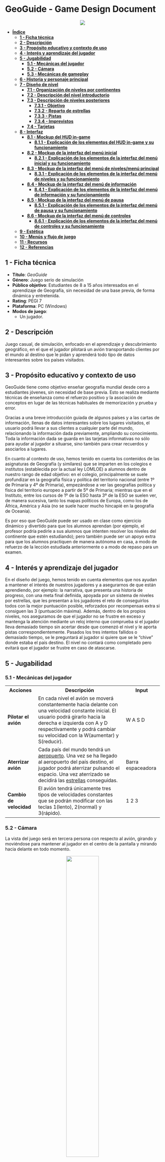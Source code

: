 # **GeoGuide - Game Design Document**
<p align="center"><img src="./imagenesGDD/geoguideTitulo.png"></p>

- [**Índice**](#geoguide---game-design-document)
	- [**1 - Ficha técnica**](#1---ficha-técnica)
	- [**2 - Descripción**](#2---descripción)
	- [**3 - Propósito educativo y contexto de uso**](#3---propósito-educativo-y-contexto-de-uso)
	- [**4 - Interés y aprendizaje del jugador**](#4---interés-y-aprendizaje-del-jugador)
	- [**5 - Jugabilidad**](#5---jugabilidad)
		- [**5.1 - Mecánicas del jugador**](#51---mecánicas-del-jugador)
		- [**5.2 - Cámara**](#52---cámara)
		- [**5.3 - Mecánicas de gameplay**](#53---mecánicas-de-gameplay)
	- [**6 - Historia y personaje principal**](#6---historia-y-personaje-principal)
	- [**7 - Diseño de nivel**](#7---diseño-de-nivel)
		- [**7.1 - Organización de niveles por continentes**](#71---organización-de-niveles-por-continentes)
		- [**7.2 - Descripción del nivel introductorio**](#72---descripción-del-nivel-introductorio)
		- [**7.3 - Descripción de niveles posteriores**](#73---descripción-de-niveles-posteriores)
			- [**7.3.1 - Objetivo**](#731---objetivo)
			- [**7.3.2 - Reparto de estrellas**](#732---reparto-de-estrellas)
			- [**7.3.3 - Pistas**](#733---pistas)
			- [**7.3.4 - Imprevistos**](#734---imprevistos)
		- [**7.4 - Tarjetas**](#74---tarjetas)
	- [**8 - Interfaz**](#8---interfaz)
		- [**8.1 - Mockup del HUD in-game**](#81---mockup-del-hud-in-game)
			- [**8.1.1 - Explicación de los elementos del HUD in-game y su funcionamiento**](#811---explicación-de-los-elementos-del-hud-in-game-y-su-funcionamiento)
		- [**8.2 - Mockup de la interfaz del menú inicial**](#82---mockup-de-la-interfaz-del-menú-inicial)
			- [**8.2.1 - Explicación de los elementos de la interfaz del menú inicial y su funcionamiento**](#821---explicación-de-los-elementos-de-la-interfaz-del-menú-inicial-y-su-funcionamiento)
		- [**8.3 - Mockup de la interfaz del menú de niveles/menú principal**](#83---mockup-de-la-interfaz-del-menú-de-nivelesmenú-principal)
			- [**8.3.1 - Explicación de los elementos de la interfaz del menú de niveles y su funcionamiento**](#831---explicación-de-los-elementos-de-la-interfaz-del-menú-de-niveles-y-su-funcionamiento)
		- [**8.4 - Mockup de la interfaz del menú de información**](#84---mockup-de-la-interfaz-del-menú-de-información)
			- [**8.4.1 - Explicación de los elementos de la interfaz del menú de información y su funcionamiento**](#841---explicación-de-los-elementos-de-la-interfaz-del-menú-de-información-y-su-funcionamiento)
		- [**8.5 - Mockup de la interfaz del menú de pausa**](#85---mockup-de-la-interfaz-del-menú-de-pausa)
			- [**8.5.1 - Explicación de los elementos de la interfaz del menú de pausa y su funcionamiento**](#851---explicación-de-los-elementos-de-la-interfaz-del-menú-de-pausa-y-su-funcionamiento)
		- [**8.6 - Mockup de la interfaz del menú de controles**](#86---mockup-de-la-interfaz-del-menú-de-controles)
			- [**8.6.1 - Explicación de los elementos de la interfaz del menú de controles y su funcionamiento**](#861---explicación-de-los-elementos-de-la-interfaz-del-menú-de-controles-y-su-funcionamiento)
	- [**9 - Estética**](#9---estética)
	- [**10 - Menús y flujo de juego**](#10---menús-y-flujo-de-juego)
	- [**11 - Recursos**](#11---recursos)
	- [**12 - Referencias**](#12---referencias)

## **1 - Ficha técnica**
- **Título**: *GeoGuide*
- **Género**: Juego serio de simulación
- **Público objetivo**: Estudiantes de 8 a 15 años interesados en el aprendizaje de Geografía, sin necesidad de una base previa, de forma dinámica y entretenida.
- **Rating**: PEGI 7
- **Plataforma**: PC (Windows)
- **Modos de juego**:
	- Un jugador.

## **2 - Descripción**
Juego casual, de simulación, enfocado en el aprendizaje y descubrimiento geográfico, en el que el jugador pilotará un avión transportando clientes por el mundo al destino que le pidan y aprenderá todo tipo de datos interesantes sobre los países visitados.

## **3 - Propósito educativo y contexto de uso**
GeoGuide tiene como objetivo enseñar geografía mundial desde cero a estudiantes jóvenes, sin necesidad de base previa. Esto se realiza mediante técnicas de enseñanza como el refuerzo positivo y la asociación de conceptos en lugar de las técnicas habituales de memorización y prueba y error.

Gracias a una breve introducción guiada de algunos países y a las cartas de información, llenas de datos interesantes sobre los lugares visitados, el usuario podrá llevar a sus clientes a cualquier parte del mundo, relacionando la información dada previamente, ampliando su conocimiento. Toda la información dada se guarda en las tarjetas informativas no sólo para ayudar al jugador a situarse, sino también para crear recuerdos y asociarlos a lugares.

En cuanto al contexto de uso, hemos tenido en cuenta los contenidos de las asignaturas de Geografía (y similares) que se imparten en los colegios e institutos (establecida por la actual ley LOMLOE) a alumnos dentro de nuestro rango de edad objetivo: en el colegio, principalmente se suele profundizar en la geografía física y política del territorio nacional (entre 1º de Primaria y 4º de Primaria), empezándose a ver las geografías política y física del territorio europeo a partir de 5º de Primaria; mientras que en el Instituto, entre los cursos de 1º de la ESO hasta 3º de la ESO se suelen ver, de manera sucesiva, tanto los mapas políticos de Europa, como los de África, América y Asia (no se suele hacer mucho hincapié en la geografía de Oceanía). 

Es por eso que GeoGuide puede ser usado en clase como ejercicio dinámico y divertido para que los alumnos aprendan (por ejemplo, el profesor podría pedirle a sus alumnos que intenten resolver los niveles del continente que estén estudiando); pero también puede ser un apoyo extra para que los alumnos practiquen de manera autónoma en casa, a modo de refuerzo de la lección estudiada anteriormente o a modo de repaso para un examen.

## **4 - Interés y aprendizaje del jugador**
En el diseño del juego, hemos tenido en cuenta elementos que nos ayudan a mantener el interés de nuestros jugadores y a asegurarnos de que están aprendiendo, por ejemplo:
la narrativa, que presenta una historia de progreso, con una meta final definida, apoyada por un sistema de niveles por estrellas, que les presentan a los jugadores el reto de conseguirlos todos con la mejor puntuación posible, reforzados por recompensas extra si consiguen las 3 (puntuación máxima). 
Además, dentro de los propios niveles, nos aseguramos de que el jugador no se frustre en exceso y mantenga la atención mediante un reloj interno que comprueba si el jugador lleva demasiado tiempo sin acertar desde que comenzó el nivel y le aporta pistas correspondientemente. Pasados los tres intentos fallidos o demasiado tiempo, se le preguntará al jugador si quiere que se le “chive” donde estaba el país destino. El nivel no contará como completado pero evitará que el jugador se frustre en caso de atascarse.

## **5 - Jugabilidad**
### **5.1 - Mecánicas del jugador**
<table>
	<tr>
		<th>Acciones</th>
		<th>Descripción</th>
		<th>Input</th>
	</tr>
	<tr>
		<td><b>Pilotar el avión</b></td>
		<td>En cada nivel el avión se moverá constantemente hacia delante con una velocidad constante inicial. El usuario podrá girarlo hacia la derecha e izquierda con A y D respectivamente y podrá cambiar su velocidad con la W(aumentar) y S(reducir).</td>
		<td>W A S D</td>
	</tr>
	<tr>
		<td><b>Aterrizar avión</b></td>
		<td>Cada país del mundo tendrá un <u><a href="#53---mecánicas-de-gameplay">aeropuerto</a></u>. Una vez se ha llegado al aeropuerto del país destino, el jugador podrá aterrizar pulsando el espacio. Una vez aterrizado se decidirá las <u><a href="#73---descripción-de-niveles-posteriores">estrellas</a></u> conseguidas.</td>
		<td>Barra espaceadora</td>
	</tr>
	<tr>
		<td><b>Cambio de velocidad</b></td>
		<td>El avión tendrá únicamente tres tipos de velocidades constantes que se podrán modificar con las teclas 1(lento), 2(normal) y 3(rápido).</td>
		<td>1 2 3</td>
	</tr> 
</table>

### **5.2 - Cámara**
La vista del juego será en tercera persona con respecto al avión, girando y moviéndose para mantener al jugador en el centro de la pantalla y mirando hacia delante en todo momento. 

<figure>
<p align="center"><img src="./imagenesGDD/vistaCamara.png" width=50% height=50%></p>
<figcaption><p align="center"><i><b>Imagen 1</b> - Ejemplo de vista en tercera persona de nuestro juego</i></p></figcaption>
</figure>

### **5.3 - Mecánicas de gameplay**
<table>
	<tr>
		<th>Mecánica</th>
		<th>Imagen</th>
		<th>Funcionamiento</th>
	</tr>
	<tr>
		<td>Brújula</td>
		<td><img src="./imagenesGDD/brujula.png" width=50% height=50%></td>
		<td>Elemento que será útil para misiones que describan la ubicación del país destino como “al norte/sur/este/oeste de …”.</td>
	</tr>
	<tr>
		<td>Velocímetro</td>
		<td><img src="./imagenesGDD/velocimetro.jpeg" width=50% height=50%></td>
		<td>Debajo de la brújula aparecerá un pequeño indicador que muestra la velocidad a la que el jugador va: 1 (lento, aterrizar); 2 (medio); 3 (rápido). En color verde se mostrará la velocidad actual.</td>
	</tr>
	<tr>
		<td>Minimapa</td>
		<td><img src="./imagenesGDD/minimapa.png" width=50% height=50%></td>
		<td>Pequeño globo que muestra la posición del jugador más alejada del suelo para ayudar al jugador a ubicarse por el mundo</td>
	</tr>
	<tr>
		<td>Cliente</td>
		<td>
			<figure>
				<p align=left><img src="./imagenesGDD/cliente.png" width=50% height=50%></p>
				<figcaption><p align="left"><i>Depende del cliente</i></p>
			</figure>
		</td>
		<td>Durante la partida, el cliente mencionará curiosidades geográficas sobre el país destino. Además, transcurrido un tiempo específico, para ayudar al jugador y así evitar frustrar, el cliente le proporcionará una pista. El número total de pistas será 3, en caso de necesitarlas. </td>
	</tr>
	<tr>
		<td>Aeropuerto</td>
		<td><img src="./imagenesGDD/aeropuerto.png" width=100% height=100%></td>
		<td>Zona circular roja donde podrás dejar a los clientes. Sólo podrás hacer ésto si pones el avión a velocidad lenta o “de aterrizaje”. Una vez hayas aterrizado, si el país fue el correcto se pasará al siguiente cliente en caso de haberlo, o terminará el nivel. Si se ha fallado, se notificará, se restará un intento y el jugador podrá continuar.</td>
	</tr>
	<tr>
		<td>Jefe</td>
		<td><img src="./imagenesGDD/cliente.png" width=50% height=50%></td>
		<td>Personaje que te guiará en los niveles de aprendizaje. Te avisará de imprevistos meteorológicos y, pasado un tiempo suficientemente largo, te preguntará si quieres que te guíe al país destino para que el jugador no se sienta bloqueado, ni se atasque en algún nivel.</td>
	</tr>
</table>

**Todo el arte se hará a mano o se usarán assets previamente creados *free to use* o a los que tengamos permisos.**


## **6 - Historia y personaje principal**
Como jugador encarnarás al hijo de un director (en otros apartados aparecerá como “Jefe”) de una agencia de viajes aérea, que ha decidido jubilarse y dejar el negocio familiar en tus manos. Has estudiado muy duro, pero apenas tienes práctica, por lo que entrarás a la flota como piloto júnior. Es por eso que tu padre ha diseñado un plan para que llegues a ser un piloto sénior en el menor tiempo posible antes de delegar la empresa en ti. Este plan tiene como objetivo dominar los mandos del avión y aprender qué rutas ofrece la empresa a los distintos países.

Este plan en la historia se relaciona de manera directa con el gameplay del juego: que el protagonista aprenda a dominar los mandos del avión se relaciona con que el jugador humano aprenda los controles físicos (teclado) del avión; mientras que las rutas que se ofrecen son el contenido educativo geográfico que se plantea enseñar en nuestro juego.

A lo largo del juego, el jugador irá aprendiendo y superando los diferentes niveles hasta que, finalmente, tras superarlos todos es nombrado piloto sénior, heredando la empresa y acabando con la historia.

## **7 - Diseño de nivel**
La historia comienza en Europa, el primer nivel (introductorio), donde el jefe le dará la enhorabuena al jugador (su hijo) por estar preparado al fin para aceptar el puesto de piloto junior y heredar así su agencia turística de viajes. El jefe le explicará al usuario cómo pilotar este tipo de avión, y le asegurará que él se encargará de enseñarle lo básico.

A continuación, el jefe enseñará al jugador los controles básicos para manejar el avión y le mostrará los primeros países, dándole unas [tarjetas de información](#74---tarjetas) que contendrán datos importantes e interesantes de cada país. A partir de ahí comenzará el juego, donde el jugador viajará por todo el mundo e irá coleccionando tarjetas informativas.
### **7.1 - Organización de niveles por continentes**
Los niveles del juego estarán organizados por continentes (Europa, Asia, África, América, Oceanía), cada uno conteniendo un número de niveles definido (por ejemplo, 3). Antes de empezar las misiones normales de un nuevo continente, el jugador tendrá que jugar un nivel introductorio. Para desbloquear los siguientes niveles, tanto dentro de un mismo continente, como entre continentes, será necesario tener un mínimo de **una** estrella en el nivel previamente desbloqueado.
### **7.2 - Descripción del nivel introductorio**
En los niveles introductorios, el jefe te irá guiando por los “principales” países de ese continente, de los cuales ganarás tarjetas de información para consultar posteriormente. Estas tarjetas incluirán recuerdos, pero la foto mostrará a tu jefe en lugar de un cliente.
### **7.3 - Descripción de niveles posteriores**
#### **7.3.1 - Objetivo**
El **objetivo** de cada nivel es llevar al cliente o clientes a sus destinos deseados.

En los niveles **normales**, el jugador recibirá una misión de su cliente, pidiéndole que le lleve a algún país específico. El cliente puede pedirle directamente al jugador su destino indicando el nombre del país al que quiere viajar, o bien algún dato concreto del país que pueda identificarlo fácilmente. Estos datos **siempre** provendrán de información que el propio juego le proporciona al usuario con las tarjetas de información.

En los niveles difíciles, el jugador tendrá varias misiones consecutivas en un mismo nivel y afrontará algunos *imprevistos*. La dificultad incrementará con cada nivel dentro de un mismo continente.
#### **7.3.2 - Reparto de estrellas**
En cada nivel el jugador podrá ganar hasta **tres estrellas**. El reparto de estas depende de los intentos acumulados, independientemente del tiempo transcurrido. Por tanto, si el jugador acierta el país a la primera ganará 3 estrellas, si lo adivina a la segunda 2 estrellas y a la tercera 1. Tras el tercer intento, o bien transcurrido ya mucho tiempo desde el inicio de la partida, el jefe preguntará si quiere que le guíe al país destino y el nivel se contará como **no completado**, teniendo que repetirlo para poder seguir adelante.

El jugador solo necesitará **1 estrella** para desbloquear el siguiente nivel y ganar una(s) tarjeta(s). En caso de ganar las **3 estrellas**, conseguirá un recuerdo del cliente para adornar su tarjeta de información.
#### **7.3.3 - Pistas**
Si el jugador tarda mucho, o falla en encontrar el país, el cliente le irá dando pistas para facilitar encontrarlo. Estas pistas estarán repartidas durante el juego usando un cronómetro interno o por intentos fallidos. Por ejemplo: pasados 2 minutos, si el jugador aún no sabe dónde ir, se dará la primera para evitar que se frustre e intentar guiarlo. Pasado 1 minuto desde la primera pista se proporcionará la siguiente y, tras otro minuto, la última.

Ya que nuestro juego se basa en el aprendizaje desde cero, no queremos frustrar ni castigar al usuario por fallar. Nuestra intención es que el usuario identifique y relacione los países a los datos proporcionados por el jefe, los clientes y las tarjetas. Queremos evitar la filosofía de “prueba y error” y que estos lugares sean más que un punto en el mapa. Por eso mismo, se le proporcionarán 3 pistas y, tras ellas, si el jugador aún está perdido, se le guiará hacia el destino.
#### **7.3.4 - Imprevistos**
Durante los niveles **difíciles**, el jefe avisará por radio sobre posibles imprevistos meteorológicos (nieve, niebla o tormenta) por el mapa que el jugador tendrá que esquivar. 

Estos imprevistos no se podrán ver físicamente en el mapa, sin embargo, si el jugador pasa por el país afectado, esta le causará daños en el equipamiento del avión y perderá una de estas tres cosas:
- **Brújula**: El jugador no podrá usar la brújula para poder ubicar los distintos países del mapa, dificultando algunas misiones que tengan puntos cardinales como pista.
- **Minimapa**: El jugador no podrá usar el mini mapa, perdiendo la opción de extrapolar su posición y aumentando la posibilidad de sentirse perdido o desubicado.
- **Motores**: el avión perderá su velocidad turbo y solo podrá ir a velocidad normal o de aterrizaje.

Estos imprevistos durarán hasta que el jugador lleve correctamente al cliente actual al país destino. No afectando al resto de clientes, en caso de haberlos.

### **7.4 - Tarjetas**
Cada país que visitemos en alguno de los niveles nos proporcionará una tarjeta con información sobre éste, como por ejemplo su bandera, su capital, el idioma que se habla y algún dato interesante. Además, si en el nivel en el que se consigue esa tarjeta hemos conseguido las tres estrellas, o era un nivel introductorio, la tarjeta incluirá también una pequeña postal con el cliente al que llevamos a ese país (o con nuestro jefe en caso de los niveles introductorios), posando con algún monumento famoso de ese país.

Una vez conseguida cada tarjeta, esta estará disponible en el menú de información, al que podremos acceder tanto antes como durante los niveles de juego, y su información nos será útil tanto para encontrar otros países colindantes como para repasar lo aprendido.
Además, el hecho de que las postales sólo aparecen si consigues las 3 estrellas, motivará al jugador a intentar conseguirlas para completar el álbum y tener un memento de su esfuerzo y su aprendizaje.
<figure>
<p align="center"><img src="./imagenesGDD/tarjetas.png" width=100% height=100%></p>
<figcaption><p align="center"><i><b>Imagen 2</b> - Ejemplo de tarjeta de información española</i></p></figcaption>
</figure>

## **8 - Interfaz**
### **8.1 - Mockup del HUD in-game**
<figure>
<p align="center"><img src="./imagenesGDD/hud_partida.png" width=100% height=100%></p>
<figcaption><p align="center"><i><b>Imagen 3</b> - Mockup del HUD in-game</i></p></figcaption>
</figure>

#### **8.1.1 - Explicación de los elementos del HUD in-game y su funcionamiento**
<table>
	<tr>
		<th><b>Elemento</b></th>
		<th><b>Explicación</b></th>
	</tr>
	<tr>
		<td>Recuadro de misión</td>
		<td>En la parte superior de la pantalla aparecerá un recuadro conteniendo el objetivo de la misión actual.</td>
	</tr>
	<tr>
		<td>Pistas</td>
		<td>Justo debajo de la imagen de nuestro cliente, aparecerán las sucesivas pistas que este te va dando si no consigues encontrar el país que este te pide. Las pistas son una lista vertical de tres bocadillos con un pequeño texto a modo de pista. Por ejemplo, siguiendo con el ejemplo anterior, podemos tener de pistas <i>Un monumento importante es la Puerta de Brandemburgo</i>, <i>Es la cuna de la industria automotriz europea</i> y <i>Su capital es Berlín</i>.</td>
	</tr>
	<tr>
		<td>Botón de menú de pausa</td>
		<td>Se mantiene en pantalla en todo momento durante la misión. Situado en la parte inferior izquierda.</td>
	</tr>
</table>

El jugador puede pausar el juego en cualquier momento tocando la letra ‘P’.

### **8.2 - Mockup de la interfaz del menú inicial**
<figure>
<p align="center"><img src="./imagenesGDD/menu_inicial.png" width=100% height=100%></p>
<figcaption><p align="center"><i><b>Imagen 4</b> - Mockup del menú inicial</i></p></figcaption>
</figure>

#### **8.2.1 - Explicación de los elementos de la interfaz del menú inicial y su funcionamiento**
<table>
	<tr>
		<th><b>Elemento</b></th>
		<th><b>Explicación</b></th>
	</tr>
	<tr>
		<td>Botón de "Jugar"</td>
		<td>Al pulsar este botón vamos al menú de los niveles, que va actuar como nuestro menú principal.</td>
	</tr>
	<tr>
		<td>Botón de "Salir"</td>
		<td>Al pulsar este botón salimos del juego.</td>
	</tr>
</table>

### **8.3 - Mockup de la interfaz del menú de niveles/menú principal**
<figure>
<p align="center"><img src="./imagenesGDD/menu_niveles.png" width=100% height=100%></p>
<figcaption><p align="center"><i><b>Imagen 5</b> - Mockup del menú principal</i></p></figcaption>
</figure>

#### **8.3.1 - Explicación de los elementos de la interfaz del menú de niveles y su funcionamiento**
<table>
	<tr>
		<th><b>Elemento</b></th>
		<th><b>Explicación</b></th>
	</tr>
	<tr>
		<td>Lista de niveles</td>
		<td>En la parte izquierda del menú encontramos una lista con todos los niveles jugables en nuestro juego. Los niveles están separados por continentes, y cada uno de los botones del nivel tiene el número de nivel y el número de estrellas conseguidas, inicialmente, 3 estrellas en color gris para luego rellenarse con estrellas doradas.</td>
	</tr>
	<tr>
		<td>Botón de controles</td>
		<td>En la esquina superior derecha tenemos el botón en forma mando, que al pulsar, nos lleva al menú de controles.</td>
	</tr>
	<tr>
		<td>Botón de tarjetas obtenidas</td>
		<td>En la esquina superior derecha nos encontramos con un botón, en forma de globo terráqueo, que contiene el submenú de las tarjetas obtenidas. En este menú tendremos una lista con todas las tarjetas de todos los países que hemos visitado a lo largo de los niveles que hemos jugado. Las tarjetas se explicarán mejor en el apartado <a href="#841---explicación-de-los-elementos-de-la-interfaz-del-menú-de-información-y-su-funcionamiento"><b>8.4.1 - Explicación de los elementos de la interfaz del menú de información y su funcionamiento</b></a></td>
	</tr>
	<tr>
		<td>Botón de volver atrás</td>
		<td>En la esquina inferior izquierda tenemos el botón que nos permite volver atrás al menú inicial, donde podremos salir del juego.</td>
	</tr>
</table>

### **8.4 - Mockup de la interfaz del menú de información**
<figure>
<p align="center"><img src="./imagenesGDD/menu_tarjetas.png" width=100% height=100%></p>
<figcaption><p align="center"><i><b>Imagen 6</b> - Mockup del menú de información</i></p></figcaption>
</figure>

#### **8.4.1 - Explicación de los elementos de la interfaz del menú de información y su funcionamiento**
<table>
	<tr>
		<th><b>Elemento</b></th>
		<th><b>Explicación</b></th>
	</tr>
	<tr>
		<td>Tarjetas de información</td>
		<td>El menú entero está ocupado por una lista de las tarjetas de los países, explicadas anteriormente en <a href="#74---tarjetas"><i>el apartado 7.4</i></a>.</td>
	</tr>
</table>

### **8.5 - Mockup de la interfaz del menú de pausa**
<figure>
<p align="center"><img src="./imagenesGDD/menu_pausa.png" width=100% height=100%></p>
<figcaption><p align="center"><i><b>Imagen 7</b> - Mockup del menú de pausa</i></p></figcaption>
</figure>

#### **8.5.1 - Explicación de los elementos de la interfaz del menú de pausa y su funcionamiento**
<table>
	<tr>
		<th><b>Elemento</b></th>
		<th><b>Explicación</b></th>
	</tr>
	<tr>
		<td>Botón de volver al juego</td>
		<td>Este botón nos permite volver al juego tal y donde lo dejamos.</td>
	</tr>
	<tr>
		<td>Botón de controles</td>
		<td>Este botón nos permite ir al menú de controles.</td>
	</tr>
	<tr>
		<td>Botón de información</td>
		<td>Este botón nos permite ir al menú de información para poder consultar los países ya visitados en caso de que se nos olviden en mitad de la partida.</td>
	</tr>
	<tr>
		<td>Botón de salir de la partida</td>
		<td>Este botón nos permite volver al menú principal y abandonar el nivel en el que estamos actualmente.</td>
	</tr>
</table>

### **8.6 - Mockup de la interfaz del menú de controles**
<figure>
<p align="center"><img src="./imagenesGDD/menu_controles.png" width=100% height=100%></p>
<figcaption><p align="center"><i><b>Imagen 8</b> - Mockup del menú de controles</i></p></figcaption>
</figure>

#### **8.6.1 - Explicación de los elementos de la interfaz del menú de controles y su funcionamiento**
<table>
	<tr>
		<th><b>Elemento</b></th>
		<th><b>Explicación</b></th>
	</tr>
	<tr>
		<td>Lista de controles</td>
		<td>Se explicarán los controles utilizados durante el gameplay. </td>
	</tr>
</table>


## **9 - Estética**
La estética del juego se basa en un estilo cartoon, suave, sencillo y colorido, pero sobre todo atractivo para nuestro público objetivo ideal y permite al jugador centrarse en el aprendizaje.
Este estilo se podrá ver en el diseño de las interfaces, las cuales están pensadas para ser sencillas y fáciles de usar y en el diseño de los clientes, los cuales tendrán pocos detalles y serán muy sencillos; 

El mapa terrestre será realista y detallado, para que los jugadores puedan aprender también sobre la información física de los países.

## **10- Menús y flujo de juego**
<figure>
<p align="center"><img src="./imagenesGDD/flujoJuego.png" width=100% height=100%></p>
<figcaption><p align="center"><i><b>Imagen 9</b> - Diagrama de flujo de juego de todos los menús e interfaces</i></p></figcaption>
</figure>

## **11 - Recursos**
- [Mapas para la demo](https://www.mapsofindia.com/world-map/outline.html)

## **12 - Referencias**
### **12.1 - Videojuegos**
- [*GeoGuessr* (2013)](https://www.geoguessr.com/es), videojuego en web diseñado por [**Anton Wallén**](https://twitter.com/antonwallen).
- [*Geotastic* (2021)](https://geotastic.net/home), videojuego similar a *GeoGuessr* creado por [*Edutastic Games*](https://www.edutastic.de).
- [*Geographical Adventures* (2022)](https://sebastian.itch.io/geographical-adventures), videojuego creado por [**Sebastian Lague**](https://www.youtube.com/@SebastianLague) en su serie de YouTube homónima.
- [*Microsoft Flight Simulator*](https://www.flightsimulator.com), serie de videojuegos de simulación aérea creada por Microsoft.
